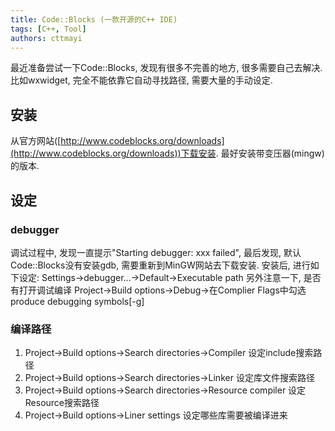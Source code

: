 ```yaml
---
title: Code::Blocks (一款开源的C++ IDE)
tags: [C++, Tool]
authors: cttmayi
---
```


最近准备尝试一下Code::Blocks, 发现有很多不完善的地方, 很多需要自己去解决.
比如wxwidget, 完全不能依靠它自动寻找路径,  需要大量的手动设定.

## 安装
从官方网站([http://www.codeblocks.org/downloads](http://www.codeblocks.org/downloads))下载安装. 最好安装带变压器(mingw)的版本.

## 设定
### debugger
调试过程中, 发现一直提示"Starting debugger: xxx failed", 最后发现, 默认Code::Blocks没有安装gdb, 需要重新到MinGW网站去下载安装. 安装后, 进行如下设定:
Settings-\>debugger...-\>Default-\>Executable path
另外注意一下, 是否有打开调试编译
Project-\>Build options-\>Debug-\>在Complier Flags中勾选produce debugging symbols[-g]

### 编译路径
1. Project-\>Build options-\>Search directories-\>Compiler
设定include搜索路径
2. Project-\>Build options-\>Search directories-\>Linker
设定库文件搜索路径
3. Project-\>Build options-\>Search directories-\>Resource compiler
设定Resource搜索路径
4. Project-\>Build options-\>Liner settings
设定哪些库需要被编译进来